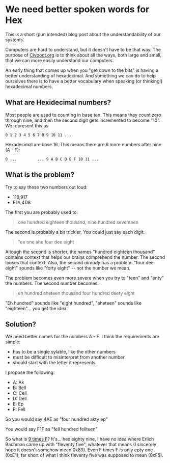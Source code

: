 # We need better spoken words for Hex

This is a short (pun intended) blog post about the understandability of our
systems.

Computers are hard to understand, but it doesn't have to be that way. The
purpose of [Civboot.org](http://civboot.org) is to think about all the ways,
both large and small, that we can more easily understand our computers.

An early thing that comes up when you "get down to the bits" is having a better
understanding of hexadecimal. And something we can do to help ourselves there
is to have a better vocabulary when speaking (or thinking!) hexadecimal numbers.

## What are Hexidecimal numbers?

Most people are used to counting in base ten. This means they count zero through
nine, and then the second digit gets incremented to become "10". We represent
this as

```
0 1 2 3 4 5 6 7 8 9 10 11 ...
```

Hexadecimal are base 16. This means there are 6 more numbers after nine (A - F):

```
0 ...         ... 9 A B C D E F 10 11 ...
```

## What is the problem?

Try to say these two numbers out loud:

 - 118,917
 - E1A,4D8

The first you are probably used to:

> one hundred eighteen thousand, nine hundred seventeen

The second is probably a bit trickier. You could just say each digit:

> "ee one ahe four dee eight

Altough the second is shorter, the names "hundred eighteen thousand" contains
context that helps our brains comprehend the number. The second looses that
context. Also, the second _already_ has a problem: "four dee eight" sounds like
"forty eight" -- not the number we mean.

The problem becomes even more severe when you try to "teen" and "enty" the
numbers. The second number becomes:

> eh hundred aheteen thousand four hundred deety eight

"Eh hundred" sounds like "eight hundred", "aheteen" sounds like
"eighteen"... you get the idea.

## Solution?
We need better names for the numbers A - F. I think the requirements are simple:

- has to be a single sylable, like the other numbers
- must be difficult to misinterpret from another number
- should start with the letter it represents

I propose the following:

- A: Ak
- B: Bell
- C: Cell
- D: Dell
- E: Ep
- F: Fell

So you would say 4AE as "four hundred akty ep"

You would say F1F as "fell hundred fellteen"

So what is [9 times F](https://www.youtube.com/watch?v=_zTpwNR5Bf4)? It's... hex
eighty nine, I have no idea where Erlich Bachman came up with "fleventy five",
whatever that means (I sincerely hope it doesn't somehow mean 0x89). Even F
times F is only epty one (0xE1), far short of what I think fleventy five was
supposed to mean (0xF5).


